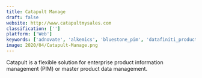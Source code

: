 ```yaml
---
title: Catapult Manage
draft: false 
website: http://www.catapultmysales.com
classification: ['']
platform: ['Web']
keywords: ['adnovate', 'alkemics', 'bluestone_pim', 'datafiniti_product_data', 'edgecase', 'enterworks', 'hubba', 'indix', 'libris_systems', 'perfion', 'pimberly', 'plytix', 'qliktag_-_collaborative_pim_platform', 'quable_pim', 'solidpim', 'supplyconnect_pro', 'vendorpath', 'venzee', 'webcollage', 'inriver']
image: 2020/04/Catapult-Manage.png
---
```

Catapult is a flexible solution for enterprise product information management (PIM) or master product data management.